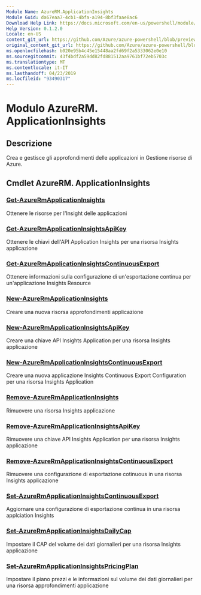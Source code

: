 ```yaml
---
Module Name: AzureRM.ApplicationInsights
Module Guid: da67eaa7-4cb1-4bfa-a194-8bf3faae8ac6
Download Help Link: https://docs.microsoft.com/en-us/powershell/module/azurerm.applicationinsights
Help Version: 0.1.2.0
Locale: en-US
content_git_url: https://github.com/Azure/azure-powershell/blob/preview/src/ResourceManager/ApplicationInsights/Commands.ApplicationInsights/help/AzureRM.ApplicationInsights.md
original_content_git_url: https://github.com/Azure/azure-powershell/blob/preview/src/ResourceManager/ApplicationInsights/Commands.ApplicationInsights/help/AzureRM.ApplicationInsights.md
ms.openlocfilehash: b020e95b4c45e15448aa2fd69f2a5333062e0e10
ms.sourcegitcommit: 43f4bdf2a59dd82fd881512aa9761bf72eb5703c
ms.translationtype: MT
ms.contentlocale: it-IT
ms.lasthandoff: 04/23/2019
ms.locfileid: "93490317"
---
```

# Modulo AzureRM. ApplicationInsights
## Descrizione
Crea e gestisce gli approfondimenti delle applicazioni in Gestione risorse di Azure.

## Cmdlet AzureRM. ApplicationInsights
### [Get-AzureRmApplicationInsights](Get-AzureRmApplicationInsights.md)
Ottenere le risorse per l'Insight delle applicazioni

### [Get-AzureRmApplicationInsightsApiKey](Get-AzureRmApplicationInsightsApiKey.md)
Ottenere le chiavi dell'API Application Insights per una risorsa Insights applicazione

### [Get-AzureRmApplicationInsightsContinuousExport](Get-AzureRmApplicationInsightsContinuousExport.md)
Ottenere informazioni sulla configurazione di un'esportazione continua per un'applicazione Insights Resource

### [New-AzureRmApplicationInsights](New-AzureRmApplicationInsights.md)
Creare una nuova risorsa approfondimenti applicazione

### [New-AzureRmApplicationInsightsApiKey](New-AzureRmApplicationInsightsApiKey.md)
Creare una chiave API Insights Application per una risorsa Insights applicazione

### [New-AzureRmApplicationInsightsContinuousExport](New-AzureRmApplicationInsightsContinuousExport.md)
Creare una nuova applicazione Insights Continuous Export Configuration per una risorsa Insights Application

### [Remove-AzureRmApplicationInsights](Remove-AzureRmApplicationInsights.md)
Rimuovere una risorsa Insights applicazione

### [Remove-AzureRmApplicationInsightsApiKey](Remove-AzureRmApplicationInsightsApiKey.md)
Rimuovere una chiave API Insights Application per una risorsa Insights applicazione

### [Remove-AzureRmApplicationInsightsContinuousExport](Remove-AzureRmApplicationInsightsContinuousExport.md)
Rimuovere una configurazione di esportazione cotinuous in una risorsa Insights applicazione

### [Set-AzureRmApplicationInsightsContinuousExport](Set-AzureRmApplicationInsightsContinuousExport.md)
Aggiornare una configurazione di esportazione continua in una risorsa applciation Insights

### [Set-AzureRmApplicationInsightsDailyCap](Set-AzureRmApplicationInsightsDailyCap.md)
Impostare il CAP del volume dei dati giornalieri per una risorsa Insights applicazione

### [Set-AzureRmApplicationInsightsPricingPlan](Set-AzureRmApplicationInsightsPricingPlan.md)
Impostare il piano prezzi e le informazioni sul volume dei dati giornalieri per una risorsa approfondimenti applicazione

